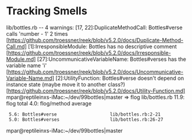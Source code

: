 # Tracking Smells

lib/bottles.rb -- 4 warnings:
  [17, 22]:DuplicateMethodCall: Bottles#verse calls 'number - 1' 2 times [https://github.com/troessner/reek/blob/v5.2.0/docs/Duplicate-Method-Call.md]
  [1]:IrresponsibleModule: Bottles has no descriptive comment [https://github.com/troessner/reek/blob/v5.2.0/docs/Irresponsible-Module.md]
  [27]:UncommunicativeVariableName: Bottles#verses has the variable name 'i' [https://github.com/troessner/reek/blob/v5.2.0/docs/Uncommunicative-Variable-Name.md]
  [2]:UtilityFunction: Bottles#verse doesn't depend on instance state (maybe move it to another class?) [https://github.com/troessner/reek/blob/v5.2.0/docs/Utility-Function.md]
mpar@reptileinxs-iMac:~/dev/99bottles|master
⇒  flog lib/bottles.rb
    11.9: flog total
     4.0: flog/method average

     5.6: Bottles#verse                    lib/bottles.rb:2-21
     5.0: Bottles#verses                   lib/bottles.rb:26-27
mpar@reptileinxs-iMac:~/dev/99bottles|master
